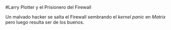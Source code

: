 #Larry Plotter y el Prisionero del Firewall

Un malvado hacker se salta el Firewall sembrando el *kernel panic* 
en *Matrix* pero luego resulta ser de los buenos.


